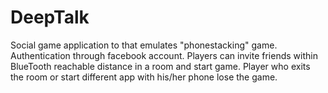 DeepTalk
========

Social game application to that emulates "phonestacking" game. Authentication through facebook account. Players can invite 
friends within BlueTooth reachable distance in a room and start game. Player who exits the room or start different app with 
his/her phone lose the game.

